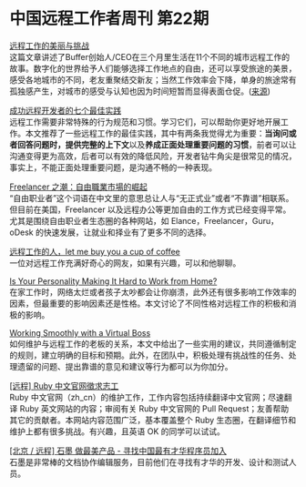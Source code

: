 # 中国远程工作者周刊 第22期

[远程工作的美丽与挑战][a1]  
这篇文章讲述了Buffer创始人/CEO在三个月里生活在11个不同的城市远程工作的故事。数字化的世界给予人们能够选择工作地点的自由，还可以享受旅途的美景，感受各地城市的不同，老友重聚结交新友；当然工作效率会下降，单身的旅途常有孤独感产生，对城市的感受与认知也因为时间短暂而显得表面仓促。([来源](http://wanqu.co/2015-05-21-how-i-worked-remotely-from-11-cities-in-3-months-buffer-posts.html))

[成功远程开发者的七个最佳实践][a2]  
远程工作需要非常特殊的行为规范和习惯。学习它们，可以帮助你更好地开展工作。本文推荐了一些远程工作的最佳实践，其中有两条我觉得尤为重要：**当询问或者回答问题时，提供完整的上下文**以及**养成正面处理重要问题的习惯**，前者可以让沟通变得更为高效，后者可以有效的降低风险，开发者钻牛角尖是很常见的情况，事实上，不能正面处理重要问题，是沟通不畅的一种表现。

[Freelancer 之潮：自由職業市場的崛起][a3]  
“自由职业者”这个词语在中文里的意思总让人与“无正式业”或者“不靠谱”相联系。但目前在美国，Freelancer 以及远程办公等更加自由的工作方式已经变得平常。尤其是围绕自由职业者生态圈的各种网站，如 Elance，Freelancer，Guru， oDesk 的快速发展，让就业和择业有了更多不同的选择。

[远程工作的人，let me buy you a cup of coffee][a4]  
一位对远程工作充满好奇心的网友，如果有兴趣，可以和他聊聊。

[Is Your Personality Making It Hard to Work from Home?][a5]  
在家工作时，网络太烂或者孩子太吵都会让你崩溃，此外还有很多影响工作效率的因素，但最重要的影响因素还是性格。本文讨论了不同性格对远程工作的积极和消极的影响。

[Working Smoothly with a Virtual Boss][a6]  
如何维护与远程工作的老板的关系，本文中给出了一些实用的建议，共同遵循制定的规则，建立明确的目标和预期。此外，在团队中，积极处理有挑战性的任务、处理遗留的问题、提出靠谱的意见和建议等行为都可以为你加分。

[[远程] Ruby 中文官网徵求志工][h1]  
Ruby 中文官网（zh_cn）的维护工作，工作内容包括持续翻译中文官网；尽速翻译 Ruby 英文网站的内容；审阅有关 Ruby 中文官网的 Pull Request；友善帮助其它的贡献者。本网站内容范围广泛，基本覆盖整个 Ruby 生态圈，在翻译细节和维护上都有很多挑战。有兴趣，且英语 OK 的同学可以试试。

[[北京 / 远程] 石墨 做最美产品 - 寻找中国最有才华程序员加入][h2]  
石墨是非常棒的文档协作编辑服务，目前他们在寻找有才华的开发、设计和测试人员。

[a1]: https://medium.com/p/b16fffc6e382
[a2]: http://blog.fujiji.com/best-practices-for-being-a-successful-remote-developer/
[a3]: http://dwz.cn/LRCf2
[a4]: https://www.v2ex.com/t/193447
[a5]: http://www.businessnewsdaily.com/7965-personality-work-from-home.html
[a6]: https://hbr.org/2014/12/working-smoothly-with-a-virtual-boss

[h1]: https://ruby-china.org/topics/25749
[h2]: https://ruby-china.org/topics/25814